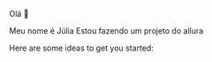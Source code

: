 Olá 👋

Meu nome é Júlia
Estou fazendo um projeto do allura

Here are some ideas to get you started:

